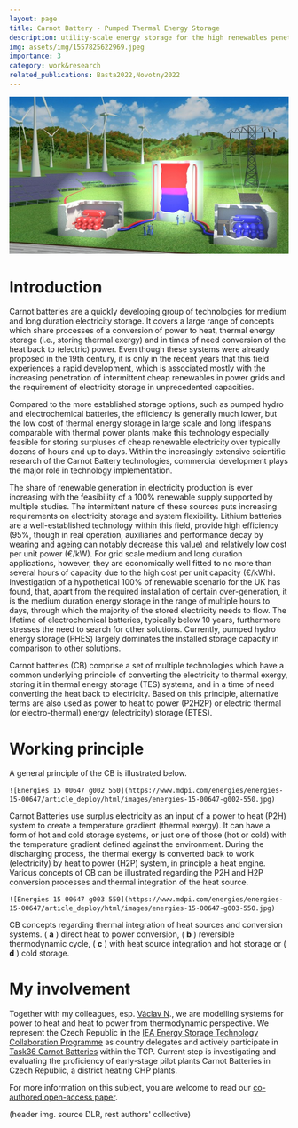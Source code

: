 ```yaml
---
layout: page
title: Carnot Battery - Pumped Thermal Energy Storage
description: utility-scale energy storage for the high renewables penetration future energy systems
img: assets/img/1557825622969.jpeg
importance: 3
category: work&research
related_publications: Basta2022,Novotny2022
---
```

![1697417100141](image/3_project/1697417100141.png)

# Introduction

Carnot batteries are a quickly developing group of technologies for medium and long duration electricity storage. It covers a large range of concepts which share processes of a conversion of power to heat, thermal energy storage (i.e., storing thermal exergy) and in times of need conversion of the heat back to (electric) power. Even though these systems were already proposed in the 19th century, it is only in the recent years that this field experiences a rapid development, which is associated mostly with the increasing penetration of intermittent cheap renewables in power grids and the requirement of electricity storage in unprecedented capacities.

Compared to the more established storage options, such as pumped hydro and electrochemical batteries, the efficiency is generally much lower, but the low cost of thermal energy storage in large scale and long lifespans comparable with thermal power plants make this technology especially feasible for storing surpluses of cheap renewable electricity over typically dozens of hours and up to days. Within the increasingly extensive scientific research of the Carnot Battery technologies, commercial development plays the major role in technology implementation.

The share of renewable generation in electricity production is ever increasing with the feasibility of a 100% renewable supply supported by multiple studies. The intermittent nature of these sources puts increasing requirements on electricity storage and system flexibility. Lithium batteries are a well-established technology within this field, provide high efficiency (95%, though in real operation, auxiliaries and performance decay by wearing and ageing can notably decrease this value) and relatively low cost per unit power (€/kW). For grid scale medium and long duration applications, however, they are economically well fitted to no more than several hours of capacity due to the high cost per unit capacity (€/kWh). Investigation of a hypothetical 100% of renewable scenario for the UK has found, that, apart from the required installation of certain over-generation, it is the medium duration energy storage in the range of multiple hours to days, through which the majority of the stored electricity needs to flow. The lifetime of electrochemical batteries, typically below 10 years, furthermore stresses the need to search for other solutions. Currently, pumped hydro energy storage (PHES) largely dominates the installed storage capacity in comparison to other solutions.

Carnot batteries (CB) comprise a set of multiple technologies which have a common underlying principle of converting the electricity to thermal exergy, storing it in thermal energy storage (TES) systems, and in a time of need converting the heat back to electricity. Based on this principle, alternative terms are also used as power to heat to power (P2H2P) or electric thermal (or electro-thermal) energy (electricity) storage (ETES).

# Working principle

A general principle of the CB is illustrated below.

    ![Energies 15 00647 g002 550](https://www.mdpi.com/energies/energies-15-00647/article_deploy/html/images/energies-15-00647-g002-550.jpg)

Carnot Batteries use surplus electricity as an input of a power to heat (P2H) system to create a temperature gradient (thermal exergy). It can have a form of hot and cold storage systems, or just one of those (hot or cold) with the temperature gradient defined against the environment. During the discharging process, the thermal exergy is converted back to work (electricity) by heat to power (H2P) system, in principle a heat engine. Various concepts of CB can be illustrated regarding the P2H and H2P conversion processes and thermal integration of the heat source.

    ![Energies 15 00647 g003 550](https://www.mdpi.com/energies/energies-15-00647/article_deploy/html/images/energies-15-00647-g003-550.jpg)

CB concepts regarding thermal integration of heat sources and conversion systems. ( **a** ) direct heat to power conversion, ( **b** ) reversible thermodynamic cycle, ( **c** ) with heat source integration and hot storage or ( **d** ) cold storage.

# My involvement

Together with my colleagues, esp. [Václav N](https://www.linkedin.com/in/v%C3%A1clav-novotn%C3%BD-04a2b26b/)., we are modelling systems for power to heat and heat to power from thermodynamic perspective. We represent the Czech Republic in the [IEA Energy Storage Technology Collaboration Programme](https://iea-es.org/) as country delegates and actively participate in [Task36 Carnot Batteries](https://www.eces-a36.org/) within the TCP. Current step is investigating and evaluating the proficiency of early-stage pilot plants Carnot Batteries in Czech Republic, a district heating CHP plants.

For more information on this subject, you are welcome to read our [co-authored open-access paper](https://www.mdpi.com/1996-1073/15/2/647).

(header img. source DLR, rest authors' collective)
